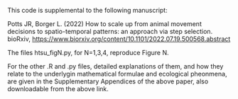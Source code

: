 This code is supplemental to the following manuscript:

Potts JR, Borger L. (2022) How to scale up from animal movement decisions to spatio-temporal patterns: an approach via step selection. bioRxiv, https://www.biorxiv.org/content/10.1101/2022.07.19.500568.abstract

The files htsu_figN.py, for N=1,3,4, reproduce Figure N.

For the other .R and .py files, detailed explanations of them, and how they relate to the underlygin mathematical formulae and ecological pheonmena, are given in the Supplementary Appendices of the above paper, also downloadable from the above link.
